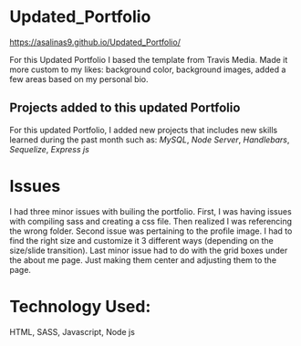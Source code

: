 # Updated_Portfolio
https://asalinas9.github.io/Updated_Portfolio/

For this Updated Portfolio I based the template from Travis Media.
Made it more custom to my likes: background color, background images, added a few areas based on my personal bio.

## Projects added to this updated Portfolio
For this updated Portfolio, I added new projects that includes new skills learned during the past month such as: _MySQL_, _Node Server_, _Handlebars_, _Sequelize_, _Express js_

# Issues
I had three minor issues with builing the portfolio. First, I was having issues with compiling sass and creating a css file. Then realized I was referencing the wrong folder. Second issue was pertaining to the profile image. I had to find the right size and customize it 3 different ways (depending on the size/slide transition). Last minor issue had to do with the grid boxes under the about me page. Just making them center and adjusting them to the page. 

# Technology Used:
HTML, SASS, Javascript, Node js
